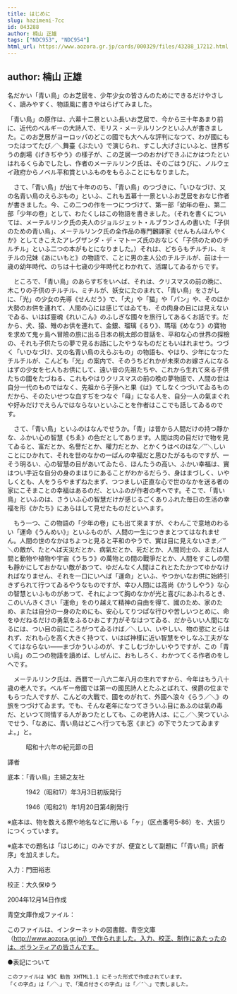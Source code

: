 ```yaml
---
title: はじめに
slug: hazimeni-7cc
id: 043288
author: 楠山 正雄
tags: ["NDC953", "NDC954"]
html_url: https://www.aozora.gr.jp/cards/000329/files/43288_17212.html
---
```


## author: 楠山 正雄

名だかい「青い鳥」のお芝居を、少年少女の皆さんのためにできるだけやさしく、讀みやすく、物語風に書きやはらげてみました。

「青い鳥」の原作は、六幕十二景といふ長いお芝居で、今から三十年あまり前に、近代のベルギーの大詩人で、モリス・メーテルリンクといふ人が書きました。このお芝居がヨーロッパのどこの國でも大へんな評判になつて、わが國にもつたはつてたび／＼舞臺《ぶたい》で演じられ、すこし大げさにいふと、世界ぢうの劇場《げきぢやう》の樣子が、この芝居一つのおかげできふにかはつたといはれるくらゐでしたし、作者のメーテルリンク氏は、そのごはうびに、ノルウェイ政府からノベル平和賞といふものをもらふことにもなりました。

　さて、「青い鳥」が出て十年ののち、「青い鳥」のつづきに、「いひなづけ、又の名青い鳥のえらぶもの」といふ、これも五幕十一景といふお芝居をおなじ作者が書きました。今、この二つの作を一つにつづけて、第一部「幼年の卷」、第二部「少年の卷」として、わたくしはこの物語を書きました。（それを書くについては、メーテルリンク氏の夫人のジョルジェット・ルブランさんの書いた「子供のための青い鳥」、メーテルリンク氏の全作品の專門飜譯家《せんもんほんやくか》としてきこえたアレグザンダ・デ・マトーズ氏のおなじく「子供のためのチルチル」といふ二つの本がもとになりました。）それは、どちらもチルチル、ミチルの兄妹《あにいもと》の物語で、ことに男の主人公のチルチルが、前は十一歳の幼年時代、のちは十七歳の少年時代とわかれて、活躍してゐるからです。

　ところで、「青い鳥」のあらすぢをいへば、それは、クリスマスの前の晩に、木こりの子供のチルチル、ミチルが、妖女にたのまれて、「青い鳥」をさがしに、「光」の少女の先導《せんだう》で、「犬」や「猫」や「パン」や、そのほか大勢のお供を連れて、人間の心には感じてはゐても、その肉身の目には見えないでゐる、いはば靈魂《れいこん》のふしぎな國々を旅行してあるくお話です。だから、犬、猿、雉のお供を連れて、金銀、瑠璃《るり》、瑪瑙《めなう》の寶物を求めて鬼ヶ島へ冒險の旅に出る日本の桃太郎の昔話を、平和な心の世界の探檢の、それも子供たちの夢で見るお話にしたやうなものだともいはれませう。つづく「いひなづけ、又の名青い鳥のえらぶもの」の物語も、やはり、少年になつたチルチルが、こんども「光」の案内で、そのうちどれかが未來のお嫁さんになるはずの少女を七人もお供にして、遠い昔の先祖たちや、これから生れて來る子供たちの國をたづねる、これもやはりクリスマスの前の晩の夢物語で、人間の世は自分一代のものではなく、先祖から子孫へと果《は》てしなくつづいてゐるものだから、そのたいせつな血すぢをつなぐ「母」になる人を、自分一人の氣まぐれや好みだけでえらんではならないといふことを作者はここでも話してゐるのです。

　さて、「青い鳥」といふのはなんでせうか。「青」は昔から人間だけの持つ靜かな、ふかい心の智慧《ちゑ》の色だとしてあります。人間は肉の目だけで物を見てゐると、富だとか、名譽だとか、權力だとか、とかくうはべのはな／″＼しいことにひかれて、それを世のなかの一ばんの幸福だと思ひたがるものですが、一そう明るい、心の智慧の目があいてゐたら、ほんたうの高い、ふかい幸福は、實はつい手近な自分の身のまはりにあることがわかるだらう、身はまづしく、いやしくとも、人をうらやまずねたまず、つつましい正直な心で世のなかを送る者の家にこそまことの幸福はあるのだ、といふのが作者の考へです。そこで、「青い鳥」といふのは、さういふ心の智慧だけが感じるごくありふれた毎日の生活の幸福を形《かたち》にあらはして見せたものだといへます。

　もう一つ、この物語の「少年の卷」にも出て來ますが、ぐわんこで意地のわるい「運命《うんめい》」といふものが、人間の一生につきまとつてはなれません。人間の世のなかはちよつと見ると平和のやうで、實は目に見えないさま／″＼の敵が、たとへば天災だとか、病氣だとか、死だとか、人間同士の、または人間と動物や植物や宇宙《うちう》の萬物との間の戰爭だとか、人間をすこしの間も靜かにしておかない敵があつて、ゆだんなく人間はこれとたたかつてゆかなければなりません、それを一口にいへば「運命」といふ、やつかいなお供に始終引きずられて行つてゐるやうなものですが、幸ひ人間には高尚《かうしやう》な心の智慧といふものがあつて、それによつて胸のなかが光と喜びにあふれるとき、このいんきくさい「運命」をのり越えて精神の自由を得て、國のため、家のため、または自分の一身のためにも、安心してりつぱな行ひや苦しいつとめに、命をゆだねるだけの勇氣をふるひおこす力がそなはつてゐる、だからいい人間になるには、つい目の前にころがつてゐるけば／＼しい、いやしい、物の慾にとらはれず、だれも心を高く大きく持つて、いはば神樣に近い智慧をやしなふ工夫がなくてはならない――まづかういふのが、すこしむづかしいやうですが、この「青い烏」の二つの物語を讀めば、しぜんに、おもしろく、わかつてくる作者のをしへです。

　メーテルリンク氏は、西暦で一八六二年八月の生れですから、今年はもう八十歳の老人です。ベルギー帝國では第一の國民詩人とたふとばれて、侯爵の位までもらつた人ですが、こんどの大戰で、國をのがれて、外國へ浪々《らう／＼》の旅をつづけてゐます。でも、そんな老年になつてさういふ目にあふのは氣の毒だ、といつて同情する人があつたとしても、この老詩人は、にこ／＼笑つていふでせう、「なあに、青い鳥はどこへ行つても窓《まど》の下でうたつてゐますよ。」と。

　　　昭和十六年の紀元節の日

譯者













底本：「青い鳥」主婦之友社


　　　1942（昭和17）年3月3日初版発行

　　　1946（昭和21）年1月20日第4刷発行

※底本は、物を数える際や地名などに用いる「ヶ」（区点番号5-86）を、大振りにつくっています。

※底本での題名は「はじめに」のみですが、便宜として副題に「「青い鳥」訳者序」を加えました。

入力：門田裕志

校正：大久保ゆう

2004年12月14日作成

青空文庫作成ファイル：

このファイルは、インターネットの図書館、青空文庫（http://www.aozora.gr.jp/）で作られました。入力、校正、制作にあたったのは、ボランティアの皆さんです。











●表記について


	このファイルは W3C 勧告 XHTML1.1 にそった形式で作成されています。
	「くの字点」は「／＼」で、「濁点付きくの字点」は「／″＼」で表しました。
